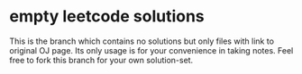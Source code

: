 # empty leetcode solutions
This is the branch which contains no solutions but only files with link to original OJ page. Its only usage is for
your convenience in taking notes. Feel free to fork this branch for your own solution-set.
